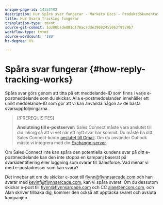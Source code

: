 ```yaml
---
unique-page-id: 14352482
description: Hur Spåra svar fungerar - Marketo Docs - Produktdokumentation
title: Hur Svara Tracking fungerar
translation-type: tm+mt
source-git-commit: 1dd80b7de801df78ac7dde39002455063f9979b7
workflow-type: tm+mt
source-wordcount: '180'
ht-degree: 0%

---
```



# Spåra svar fungerar {#how-reply-tracking-works}

Spåra svar görs genom att titta på ett meddelande-ID som finns i varje e-postmeddelande som du skickar. Alla e-postmeddelanden innehåller ett unikt meddelande-ID som gör att vi kan använda någon av de bästa svarsuppföljningarna.

>[!PREREQUISITES]
>
>**Anslutning till e-postserver:** Sales Connect måste vara anslutet till din inkorg så att vi vet när ett nytt svar har kommit. Du måste ha ditt Sales Connect-konto [anslutet till Gmail](/help/marketo/product-docs/marketo-sales-connect/email-plugins/gmail/email-connection-tab-for-gmail-users.md). Om du använder Outlook måste vi integrera med din [Exchange-server](https://toutapp.com/next#settings/exchange_settings).

Om Sales Connect inte kan spåra den potentiella kundens svar på ditt e-postmeddelande kan den inte stoppa en kampanj baserat på svarsidentifiering eller loggning som svarar till Salesforce.  Vad menar vi med e-postadresser som kan svara?

Det innebär att om du skickar e-post till flynn@flynnsarcade.com och han svarar med kevinf@flynnsarcade.com, kan vi spåra svaret. Om du dessutom skickar e-post till flynn@flynnsarcade.com och CC alan@encom.com, och Alan skriver tillbaka dig, kommer den också att upptäcka svaret och avsluta kampanjen.
